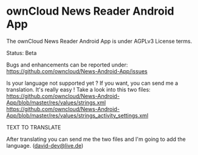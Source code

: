 ownCloud News Reader Android App
================================

The ownCloud News Reader Android App is under AGPLv3 License terms.

Status: Beta


Bugs and enhancements can be reported under:
https://github.com/owncloud/News-Android-App/issues



Is your language not supported yet ?
If you want, you can send me a translation. It's really easy !
Take a look into this two files:
https://github.com/owncloud/News-Android-App/blob/master/res/values/strings.xml
https://github.com/owncloud/News-Android-App/blob/master/res/values/strings_activity_settings.xml

<string name="*">TEXT TO TRANSLATE</string>

After translating you can send me the two files and I'm going to add the language. (david-dev@live.de)
